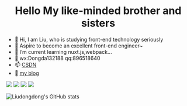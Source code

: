 <h1 align='center'>Hello My like-minded brother and sisters</h1>  

- 👋 Hi, I am Liu, who is studying front-end technology seriously
- 👀 Aspire to become an excellent front-end engineer~
- 🌱 I’m current learning nuxt.js,webpack...
- 💞️ wx:Dongda132188 qq:896518640
- 📫 [CSDN](https://blog.csdn.net/weixin_52624209?type=blog)
- 💬 [my blog](http://nanmu.xyz/)

<img src='https://img.shields.io/badge/CSDN-%E8%B2%82%E8%9D%89%E7%9A%84%E8%85%BF%E6%AF%9B-blue' />
<img src='https://img.shields.io/badge/-vue.js-skyblue?style=plastic&logo=vue.js&labelColor=aaaaaa' />
<img src='https://img.shields.io/badge/-javascript-green?style=plastic&logo=javascript&labelColor=bbbbbb' />
<img src='https://img.shields.io/badge/-node.js-green?style=plastic&logo=node.js&labelColor=cccccc' />

![Liudongdong's GitHub stats](https://github-readme-stats.vercel.app/api?username=896518640&show_icons=true&theme=radical)
<!---
896518640/896518640 is a ✨ special ✨ repository because its `README.md` (this file) appears on your GitHub profile.
You can click the Preview link to take a look at your changes.
--->
